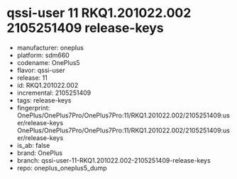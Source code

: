 # qssi-user 11 RKQ1.201022.002 2105251409 release-keys
- manufacturer: oneplus
- platform: sdm660
- codename: OnePlus5
- flavor: qssi-user
- release: 11
- id: RKQ1.201022.002
- incremental: 2105251409
- tags: release-keys
- fingerprint: OnePlus/OnePlus7Pro/OnePlus7Pro:11/RKQ1.201022.002/2105251409:user/release-keys
OnePlus/OnePlus7Pro/OnePlus7Pro:11/RKQ1.201022.002/2105251409:user/release-keys
- is_ab: false
- brand: OnePlus
- branch: qssi-user-11-RKQ1.201022.002-2105251409-release-keys
- repo: oneplus_oneplus5_dump
